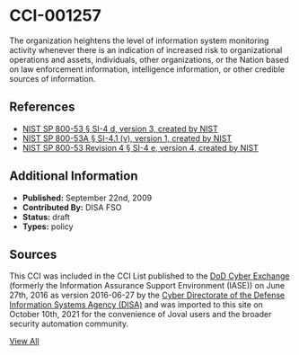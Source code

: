 # CCI-001257

The organization heightens the level of information system monitoring activity whenever there is an indication of increased risk to organizational operations and assets, individuals, other organizations, or the Nation based on law enforcement information, intelligence information, or other credible sources of information.

## References ##

* [NIST SP 800-53 § SI-4 d, version 3, created by NIST](http://csrc.nist.gov/publications/PubsSPs.html)
* [NIST SP 800-53A § SI-4.1 (v), version 1, created by NIST](http://csrc.nist.gov/publications/PubsSPs.html)
* [NIST SP 800-53 Revision 4 § SI-4 e, version 4, created by NIST](http://csrc.nist.gov/publications/PubsSPs.html)


## Additional Information ##

* **Published:** September 22nd, 2009
* **Contributed By:** DISA FSO
* **Status:** draft
* **Types:** policy

## Sources ##

This CCI was included in the CCI List published to the [DoD Cyber Exchange](https://public.cyber.mil/stigs/cci/)
(formerly the Information Assurance Support Environment (IASE)) on June 27th, 2016 as version
2016-06-27 by the [Cyber Directorate of the Defense Information Systems Agency (DISA)](https://public.cyber.mil/about-cyber/)
and was imported to this site on October 10th, 2021 for the convenience of Joval users and the broader
security automation community.

[View All](../README.md)
